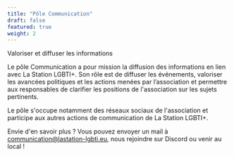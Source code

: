 ```yaml
---
title: "Pôle Communication"
draft: false
featured: true
weight: 2
---
```

Valoriser et diffuser les informations

Le pôle Communication a pour mission la diffusion des informations en lien avec La Station LGBTI+. Son rôle est de diffuser les événements, valoriser les avancées politiques et les actions menées par l’association et permettre aux responsables de clarifier les positions de l'association sur les sujets pertinents.

Le pôle s'occupe notamment des réseaux sociaux de l'association et participe aux autres actions de communication de La Station LGBTI+.

Envie d'en savoir plus ? 
Vous pouvez envoyer un mail à communication@lastation-lgbti.eu, nous rejoindre sur Discord ou venir au local !
